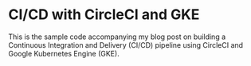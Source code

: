 # CI/CD with CircleCI and GKE  

This is the sample code accompanying my blog post on building a Continuous
Integration and Delivery (CI/CD) pipeline using CircleCI and Google
Kubernetes Engine (GKE).

